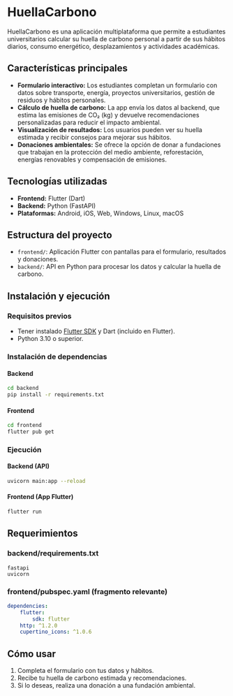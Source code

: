 # HuellaCarbono

HuellaCarbono es una aplicación multiplataforma que permite a estudiantes universitarios calcular su huella de carbono personal a partir de sus hábitos diarios, consumo energético, desplazamientos y actividades académicas.

## Características principales

- **Formulario interactivo:** Los estudiantes completan un formulario con datos sobre transporte, energía, proyectos universitarios, gestión de residuos y hábitos personales.
- **Cálculo de huella de carbono:** La app envía los datos al backend, que estima las emisiones de CO₂ (kg) y devuelve recomendaciones personalizadas para reducir el impacto ambiental.
- **Visualización de resultados:** Los usuarios pueden ver su huella estimada y recibir consejos para mejorar sus hábitos.
- **Donaciones ambientales:** Se ofrece la opción de donar a fundaciones que trabajan en la protección del medio ambiente, reforestación, energías renovables y compensación de emisiones.

## Tecnologías utilizadas

- **Frontend:** Flutter (Dart)
- **Backend:** Python (FastAPI)
- **Plataformas:** Android, iOS, Web, Windows, Linux, macOS

## Estructura del proyecto

- `frontend/`: Aplicación Flutter con pantallas para el formulario, resultados y donaciones.
- `backend/`: API en Python para procesar los datos y calcular la huella de carbono.

## Instalación y ejecución

### Requisitos previos

- Tener instalado [Flutter SDK](https://docs.flutter.dev/get-started/install) y Dart (incluido en Flutter).
- Python 3.10 o superior.

### Instalación de dependencias

#### Backend

```bash
cd backend
pip install -r requirements.txt
```

#### Frontend

```bash
cd frontend
flutter pub get
```

### Ejecución

#### Backend (API)

```bash
uvicorn main:app --reload
```

#### Frontend (App Flutter)

```bash
flutter run
```

## Requerimientos

### backend/requirements.txt

```
fastapi
uvicorn
```

### frontend/pubspec.yaml (fragmento relevante)

```yaml
dependencies:
	flutter:
		sdk: flutter
	http: ^1.2.0
	cupertino_icons: ^1.0.6
```

## Cómo usar

1. Completa el formulario con tus datos y hábitos.
2. Recibe tu huella de carbono estimada y recomendaciones.
3. Si lo deseas, realiza una donación a una fundación ambiental.